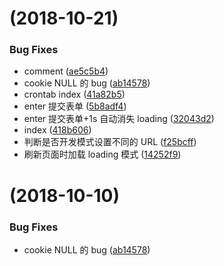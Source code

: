 <a name=""></a>
#  (2018-10-21)


### Bug Fixes

* comment ([ae5c5b4](https://gitee.com/lisgroup/vueBus/commits/ae5c5b4))
* cookie NULL 的 bug ([ab14578](https://gitee.com/lisgroup/vueBus/commits/ab14578))
* crontab index ([41a82b5](https://gitee.com/lisgroup/vueBus/commits/41a82b5))
* enter 提交表单 ([5b8adf4](https://gitee.com/lisgroup/vueBus/commits/5b8adf4))
* enter 提交表单+1s 自动消失 loading ([32043d2](https://gitee.com/lisgroup/vueBus/commits/32043d2))
* index ([418b606](https://gitee.com/lisgroup/vueBus/commits/418b606))
* 判断是否开发模式设置不同的 URL ([f25bcff](https://gitee.com/lisgroup/vueBus/commits/f25bcff))
* 刷新页面时加载 loading 模式 ([14252f9](https://gitee.com/lisgroup/vueBus/commits/14252f9))



<a name=""></a>
#  (2018-10-10)


### Bug Fixes

* cookie NULL 的 bug ([ab14578](https://gitee.com/lisgroup/vueBus/commits/ab14578))



